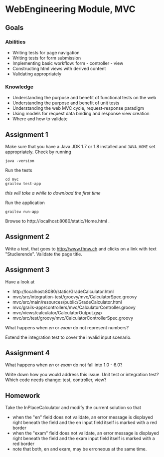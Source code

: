 # WebEngineering Module, MVC

## Goals

### Abilities
- Writing tests for page navigation
- Writing tests for form submission
- Implementing basic workflow: form - controller - view
- Constructing html views with derived content
- Validating appropriately

### Knowledge
- Understanding the purpose and benefit of functional tests on the web
- Understanding the purpose and benefit of unit tests
- Understanding the web MVC cycle, request-response paradigm
- Using models for request data binding and response view creation
- Where and how to validate

## Assignment 1

Make sure that you have a Java JDK 1.7 or 1.8 installed and `JAVA_HOME` 
set appropriately. Check by running

    java -version

Run the tests

    cd mvc
    grailsw test-app

_this will take a while to download the first time_    
        
Run the application

    grailsw run-app

Browse to http://localhost:8080/static/Home.html .

## Assignment 2

Write a test, that goes to http://www.fhnw.ch
and clicks on a link with text "Studierende".
Validate the page title.

## Assignment 3

Have a look at 
- http://localhost:8080/static/GradeCalculator.html
- mvc/src/integration-test/groovy/mvc/CalculatorSpec.groovy
- mvc/src/main/resources/public/GradeCalculator.html
- mvc/grails-app/controllers/mvc/CalculatorController.groovy
- mvc/views/calculator/CalculatorOutput.gsp
- mvc/src/test/groovy/mvc/CalculatorControllerSpec.groovy

What happens when _en_ or _exam_ do not represent numbers?

Extend the integration test to cover the invalid input scenario.

## Assignment 4

What happens when _en_ or _exam_ do not fall into 1.0 - 6.0?

Write down how you would address this issue.
Unit test or integration test?
Which code needs change: test, controller, view?


## Homework 

Take the InPlaceCalculator and modify the current solution so that
- when the "en" field does not validate,
  an error message is displayed right beneath the field and
  the en input field itself is marked with a red border  
- when the "exam" field does not validate,
  an error message is displayed right beneath the field and
  the exam input field itself is marked with a red border
- note that both, en and exam, may be erroneous at the same time.  